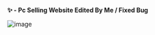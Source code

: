 __**✨ - Pc Selling Website Edited By Me / Fixed Bug**__

![image](https://user-images.githubusercontent.com/103609582/172056384-cdf593a5-ec02-4c45-a113-1b362f80d65f.png)

